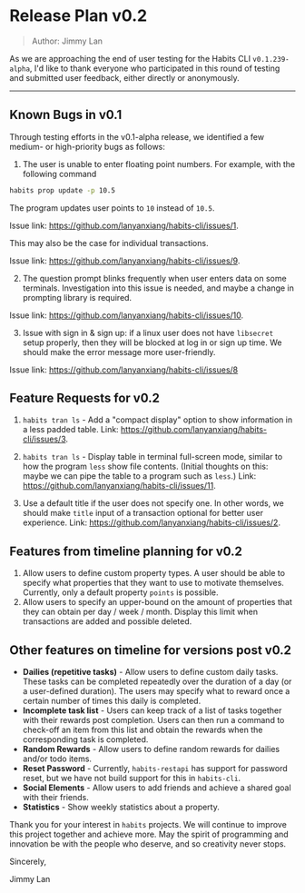 # Release Plan v0.2

> Author: Jimmy Lan

As we are approaching the end of user testing for the Habits CLI `v0.1.239-alpha`, I'd like to thank everyone who participated in this round of testing and submitted user feedback, either directly or anonymously.

---

## Known Bugs in v0.1

Through testing efforts in the v0.1-alpha release, we identified a few medium- or high-priority bugs as follows:

1. The user is unable to enter floating point numbers. For example, with the following command
```bash
habits prop update -p 10.5
```

The program updates user points to `10` instead of `10.5`.

Issue link: https://github.com/lanyanxiang/habits-cli/issues/1.

This may also be the case for individual transactions.

Issue link: https://github.com/lanyanxiang/habits-cli/issues/9.

2. The question prompt blinks frequently when user enters data on some terminals. Investigation into this issue is needed, and maybe a change in prompting library is required.

Issue link: https://github.com/lanyanxiang/habits-cli/issues/10.

3. Issue with sign in & sign up: if a linux user does not have `libsecret` setup properly, then they will be blocked at log in or sign up time. We should make the error message more user-friendly.

Issue link: https://github.com/lanyanxiang/habits-cli/issues/8

## Feature Requests for v0.2

1. `habits tran ls` - Add a "compact display" option to show information in a less padded table. Link: https://github.com/lanyanxiang/habits-cli/issues/3.

2. `habits tran ls` - Display table in terminal full-screen mode, similar to how the program `less` show file contents. (Initial thoughts on this: maybe we can pipe the table to a program such as `less`.) Link: https://github.com/lanyanxiang/habits-cli/issues/11.

3. Use a default title if the user does not specify one. In other words, we should make `title` input of a transaction optional for better user experience. Link: https://github.com/lanyanxiang/habits-cli/issues/2.

## Features from timeline planning for v0.2

1. Allow users to define custom property types. A user should be able to specify what properties that they want to use to motivate themselves. Currently, only a default property `points` is possible.
2. Allow users to specify an upper-bound on the amount of properties that they can obtain per day / week / month. Display this limit when transactions are added and possible deleted.

## Other features on timeline for versions post v0.2

* **Dailies (repetitive tasks)** - Allow users to define custom daily tasks. These tasks can be completed repeatedly over the duration of a day (or a user-defined duration). The users may specify what to reward once a certain number of times this daily is completed.
* **Incomplete task list** - Users can keep track of a list of tasks together with their rewards post completion. Users can then run a command to check-off an item from this list and obtain the rewards when the corresponding task is completed.
* **Random Rewards** - Allow users to define random rewards for dailies and/or todo items.
* **Reset Password** - Currently, `habits-restapi` has support for password reset, but we have not build support for this in `habits-cli`.
* **Social Elements** - Allow users to add friends and achieve a shared goal with their friends.
* **Statistics** - Show weekly statistics about a property.

Thank you for your interest in `habits` projects. We will continue to improve this project together and achieve more. May the spirit of programming and innovation be with the people who deserve, and so creativity never stops.


Sincerely,

Jimmy Lan

